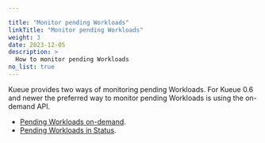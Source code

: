 ```yaml
---

title: "Monitor pending Workloads"
linkTitle: "Monitor pending Workloads"
weight: 3
date: 2023-12-05
description: >
  How to monitor pending Workloads
no_list: true
---
```


Kueue provides two ways of monitoring pending Workloads. For Kueue 0.6 and newer the preferred way to monitor pending Workloads is using the on-demand API.

- [Pending Workloads on-demand](/docs/tasks/monitor_pending_workloads/pending_workloads_on_demand).
- [Pending Workloads in Status](/docs/tasks/monitor_pending_workloads/pending_workloads_in_status).